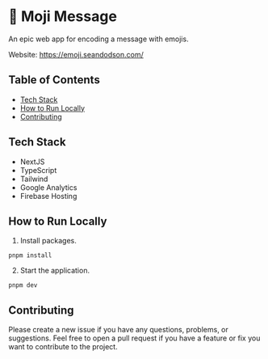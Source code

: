 # :rocket: Moji Message

An epic web app for encoding a message with emojis.

Website: https://emoji.seandodson.com/

## Table of Contents

- [Tech Stack](#tech-stack)
- [How to Run Locally](#how-to-run-locally)
- [Contributing](#contributing)

## Tech Stack

- NextJS
- TypeScript
- Tailwind
- Google Analytics
- Firebase Hosting

## How to Run Locally

1. Install packages.

```
pnpm install
```

2. Start the application.

```
pnpm dev
```

## Contributing

Please create a new issue if you have any questions, problems, or suggestions. Feel free to open a pull request if you have a feature or fix you want to contribute to the project.
